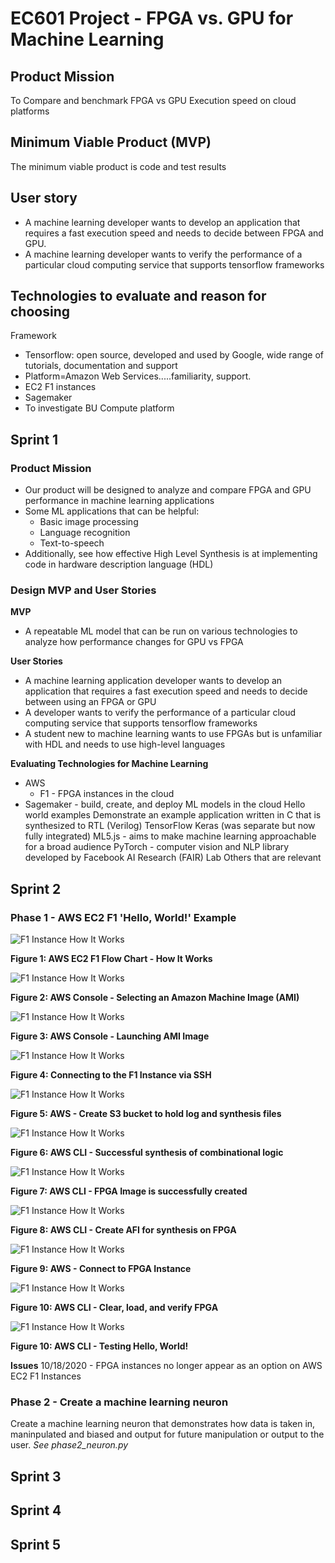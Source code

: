 # EC601 Project - FPGA vs. GPU for Machine Learning

## Product Mission

To Compare and benchmark FPGA vs GPU Execution speed on cloud platforms

## Minimum Viable Product (MVP)

The minimum viable product is code and test results

## User story

- A machine learning developer wants to develop an application that requires a fast execution speed and needs to decide between FPGA and GPU.
- A machine learning developer wants to verify the performance of a particular cloud computing service that supports tensorflow frameworks

## Technologies to evaluate and reason for choosing

Framework

- Tensorflow: open source, developed and used by Google, wide range of tutorials, documentation and support
- Platform=Amazon Web Services.....familiarity, support.
- EC2 F1 instances
- Sagemaker
- To investigate BU Compute platform

## Sprint 1

### Product Mission

- Our product will be designed to analyze and compare FPGA and GPU performance in machine learning applications
- Some ML applications that can be helpful:
  - Basic image processing
  - Language recognition
  - Text-to-speech
- Additionally, see how effective High Level Synthesis is at implementing code in hardware description language (HDL)

### Design MVP and User Stories

**MVP**

- A repeatable ML model that can be run on various technologies to analyze how performance changes for GPU vs FPGA

**User Stories**

- A machine learning application developer wants to develop an application that requires a fast execution speed and needs to decide between using an FPGA or GPU
- A developer wants to verify the performance of a particular cloud computing service that supports tensorflow frameworks
- A student new to machine learning wants to use FPGAs but is unfamiliar with HDL and needs to use high-level languages

**Evaluating Technologies for Machine Learning**

- AWS
  - F1 - FPGA instances in the cloud
- Sagemaker - build, create, and deploy ML models in the cloud
  Hello world examples
  Demonstrate an example application written in C that is synthesized to RTL (Verilog)
  TensorFlow
  Keras (was separate but now fully integrated)
  ML5.js - aims to make machine learning approachable for a broad audience
  PyTorch - computer vision and NLP library developed by Facebook AI Research (FAIR) Lab
  Others that are relevant

## Sprint 2

### Phase 1 - AWS EC2 F1 'Hello, World!' Example

![F1 Instance How It Works](images/f1-Instance-How-it-Works-flowchart.jpg)

**Figure 1: AWS EC2 F1 Flow Chart - How It Works**

![F1 Instance How It Works](images/choose_image.PNG)

**Figure 2: AWS Console - Selecting an Amazon Machine Image (AMI)**

![F1 Instance How It Works](images/launch_instance.PNG)

**Figure 3: AWS Console - Launching AMI Image**

![F1 Instance How It Works](images/connect_to_instance.PNG)

**Figure 4: Connecting to the F1 Instance via SSH**

![F1 Instance How It Works](images/S3_make_bucket.PNG)

**Figure 5: AWS - Create S3 bucket to hold log and synthesis files**

![F1 Instance How It Works](images/synthesis_of_CL.PNG)

**Figure 6: AWS CLI - Successful synthesis of combinational logic**

![F1 Instance How It Works](images/create_fpga_image.PNG)

**Figure 7: AWS CLI - FPGA Image is successfully created**

![F1 Instance How It Works](images/create_AFI.PNG)

**Figure 8: AWS CLI - Create AFI for synthesis on FPGA**

![F1 Instance How It Works](images/connect_to_instance.PNG)

**Figure 9: AWS - Connect to FPGA Instance**

![F1 Instance How It Works](images/clear_load_verify.PNG)

**Figure 10: AWS CLI - Clear, load, and verify FPGA**

![F1 Instance How It Works](images/test_hello_world1.PNG)

**Figure 10: AWS CLI - Testing Hello, World!**

**Issues**
10/18/2020 - FPGA instances no longer appear as an option on AWS EC2 F1 Instances

### Phase 2 - Create a machine learning neuron

Create a machine learning neuron that demonstrates how data is taken in, maninpulated and biased and output for future manipulation or output to the user.
_See phase2_neuron.py_

## Sprint 3

## Sprint 4

## Sprint 5
